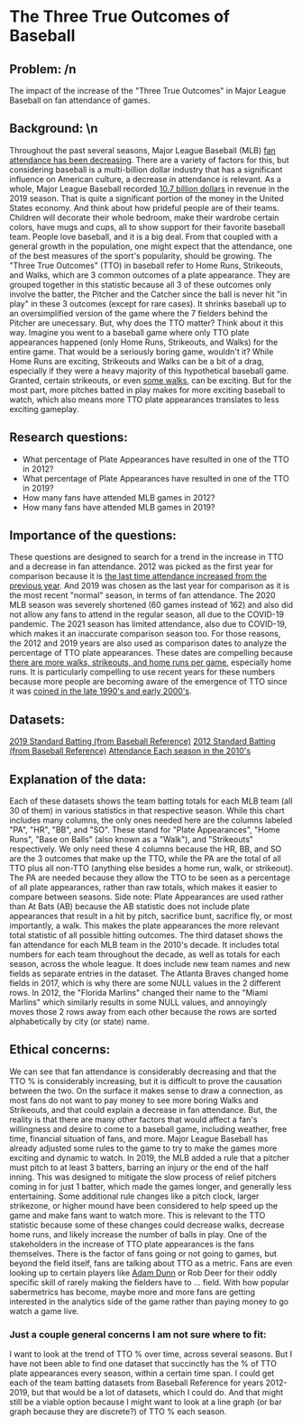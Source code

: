 # **The Three True Outcomes of Baseball**


## Problem: /n
The impact of the increase of the "Three True Outcomes" in Major League Baseball on fan attendance of games.


## Background: \n
Throughout the past several seasons, Major League Baseball (MLB) [fan attendance has been decreasing](https://www.forbes.com/sites/maurybrown/2019/10/04/from-terrible-teams-to-rising-costs-and-more-why-mlb-attendance-has-been-down-over-7-since-2015/?sh=79f014c031a8). There are a variety of factors for this, but considering baseball is a multi-billion dollar industry that has a significant influence on American culture, a decrease in attendance is relevant. As a whole, Major League Baseball recorded [10.7 billion dollars](https://www.cnbc.com/2019/12/22/report-mlb-revenue-for-2019-season-a-record-10point7-billion.html) in revenue in the 2019 season. That is quite a significant portion of the money in the United States economy. And think about how prideful people are of their teams. Children will decorate their whole bedroom, make their wardrobe certain colors, have mugs and cups, all to show support for their favorite baseball team. People love baseball, and it is a big deal. From that coupled with a general growth in the population, one might expect that the attendance, one of the best measures of the sport's popularity, should be growing. 
    The "Three True Outcomes" (TTO) in baseball refer to Home Runs, Strikeouts, and Walks, which are 3 common outcomes of a plate appearance. They are grouped together in this statistic because all 3 of these outcomes only involve the batter, the Pitcher and the Catcher since the ball is never hit "in play" in these 3 outcomes (except for rare cases). It shrinks baseball up to an oversimplified version of the game where the 7 fielders behind the Pitcher are unecessary. But, why does the TTO matter? Think about it this way. Imagine you went to a baseball game where only TTO plate appearances happened (only Home Runs, Strikeouts, and Walks) for the entire game. That would be a seriously boring game, wouldn't it? While Home Runs are exciting, Strikeouts and Walks can be a bit of a drag, especially if they were a heavy majority of this hypothetical baseball game. Granted, certain strikeouts, or even [some walks](https://www.youtube.com/watch?v=OPWNmtK-SJA), can be exciting. But for the most part, more pitches batted in play makes for more exciting baseball to watch, which also means more TTO plate appearances translates to less exciting gameplay. 


## Research questions: 
- What percentage of Plate Appearances have resulted in one of the TTO in 2012?
- What percentage of Plate Appearances have resulted in one of the TTO in 2019?
- How many fans have attended MLB games in 2012?
- How many fans have attended MLB games in 2019?


## Importance of the questions: 
These questions are designed to search for a trend in the increase in TTO and a decrease in fan attendance. 2012 was picked as the first year for comparison because it is [the last time attendance increased from the previous year](https://www.kansascity.com/sports/mlb/kansas-city-royals/article230089079.html). And 2019 was chosen as the last year for comparison as it is the most recent "normal" season, in terms of fan attendance. The 2020 MLB season was severely shortened (60 games instead of 162) and also did not allow any fans to attend in the regular season, all due to the COVID-19 pandemic. The 2021 season has limited attendance, also due to COVID-19, which makes it an inaccurate comparison season too.
    For those reasons, the 2012 and 2019 years are also used as comparison dates to analyze the percentage of TTO plate appearances. These dates are compelling because [there are more walks, strikeouts, and home runs per game](https://sabr.org/journal/article/the-growth-of-three-true-outcomes-from-usenet-joke-to-baseball-flashpoint/), especially home runs. It is particularly compelling to use recent years for these numbers because more people are becoming aware of the emergence of TTO since it was [coined in the late 1990's and early 2000's](https://www.baseball-reference.com/bullpen/Three_True_Outcomes).


## Datasets: 
[2019 Standard Batting (from Baseball Reference)](https://www.baseball-reference.com/leagues/MLB/2019.shtml#teams_standard_batting)
[2012 Standard Batting (from Baseball Reference)](https://www.baseball-reference.com/leagues/MLB/2012.shtml#teams_standard_batting)
[Attendance Each season in the 2010's](https://www.ballparksofbaseball.com/2010s-ballpark-attendance/)

## Explanation of the data: 
Each of these datasets shows the team batting totals for each MLB team (all 30 of them) in various statistics in that respective season. While this chart includes many columns, the only ones needed here are the columns labeled "PA", "HR", "BB", and "SO". These stand for "Plate Appearances", "Home Runs", "Base on Balls" (also known as a "Walk"), and "Strikeouts" respectively. We only need these 4 columns because the HR, BB, and SO are the 3 outcomes that make up the TTO, while the PA are the total of all TTO plus all non-TTO (anything else besides a home run, walk, or strikeout). The PA are needed because they allow the TTO to be seen as a percentage of all plate appearances, rather than raw totals, which makes it easier to compare between seasons. Side note: Plate Appearances are used rather than At Bats (AB) because the AB statistic does not include plate appearances that result in a hit by pitch, sacrifice bunt, sacrifice fly, or most importantly, a walk. This makes the plate appearances the more relevant total statistic of all possible hitting outcomes.
    The third dataset shows the fan attendance for each MLB team in the 2010's decade. It includes total numbers for each team throughout the decade, as well as totals for each season, across the whole league. It does include new team names and new fields as separate entries in the dataset. The Atlanta Braves changed home fields in 2017, which is why there are some NULL values in the 2 different rows. In 2012, the "Florida Marlins" changed their name to the "Miami Marlins" which similarly results in some NULL values, and annoyingly moves those 2 rows away from each other because the rows are sorted alphabetically by city (or state) name. 


## Ethical concerns: 
We can see that fan attendance is considerably decreasing and that the TTO % is considerably increasing, but it is difficult to prove the causation between the two. On the surface it makes sense to draw a connection, as most fans do not want to pay money to see more boring Walks and Strikeouts, and that could explain a decrease in fan attendance. But, the reality is that there are many other factors that would affect a fan's willingness and desire to come to a baseball game, including weather, free time, financial situation of fans, and more. 
    Major League Baseball has already adjusted some rules to the game to try to make the games more exciting and dynamic to watch. In 2019, the MLB added a rule that a pitcher must pitch to at least 3 batters, barring an injury or the end of the half inning. This was designed to mitigate the slow process of relief pitchers coming in for just 1 batter, which made the games longer, and generally less entertaining. Some additional rule changes like a pitch clock, larger strikezone, or higher mound have been considered to help speed up the game and make fans want to watch more. This is relevant to the TTO statistic because some of these changes could decrease walks, decrease home runs, and likely increase the number of balls in play. 
    One of the stakeholders in the increase of TTO plate appearances is the fans themselves. There is the factor of fans going or not going to games, but beyond the field itself, fans are talking about TTO as a metric. Fans are even looking up to certain players like [Adam Dunn](https://www.youtube.com/watch?v=jiZfc0b2t3Q) or Rob Deer for their oddly specific skill of rarely making the fielders have to ... field. With how popular sabermetrics has become, maybe more and more fans are getting interested in the analytics side of the game rather than paying money to go watch a game live. 
    
    
    
    
### Just a couple general concerns I am not sure where to fit: 
I want to look at the trend of TTO % over time, across several seasons. But I have not been able to find one dataset that succinctly has the % of TTO plate appearances every season, within a certain time span. I could get each of the team batting datasets from Baseball Reference for years 2012-2019, but that would be a lot of datasets, which I could do. And that might still be a viable option because I might want to look at a line graph (or bar graph because they are discrete?) of TTO % each season. 